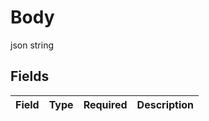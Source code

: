 # Body

json string


## Fields

| Field       | Type        | Required    | Description |
| ----------- | ----------- | ----------- | ----------- |